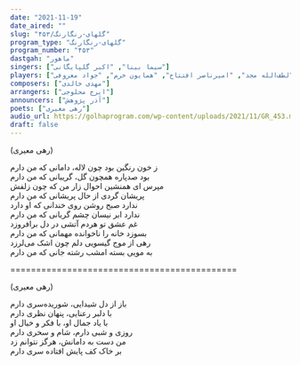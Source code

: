 ```yaml
---
date: "2021-11-19"
date_aired: ""
slug: "گلهای-رنگارنگ/۴۵۳"
program_type: "گلهای-رنگارنگ"
program_number: "۴۵۳"
dastgah: "ماهور"
singers: ["سیما بینا", "اکبر گلپایگانی"]
players: ["لطف‌الله مجد", "امیرناصر افتتاح", "همایون خرم", "جواد معروفی"]
composers: ["مهدی خالدی"]
arrangers: ["ایرج محلوجی"]
announcers: ["آذر پژوهش"]
poets: ["رهی معیری"]
audio_url: https://golhaprogram.com/wp-content/uploads/2021/11/GR_453.mp3
draft: false
---
```


(رهی معیری)  

ز خون رنگین بود چون لاله، دامانی که من دارم  
بود صدپاره همچون گل، گریبانی که من دارم  
مپرس ای همنشین احوال زار من که چون زلفش  
پریشان گردی از حال پریشانی که من دارم  
ندارد صبح روشن روی خندانی که او دارد  
ندارد ابر نیسان چشم گریانی که من دارم  
غم عشق تو هردم آتشی در دل برافروزد  
بسوزد خانه را ناخوانده مهمانی که من دارم  
رهی از موج گیسویی دلم چون اشک می‌لرزد  
به مویی بسته امشب رشته جانی که من دارم  

============================================  

(رهی معیری)  

باز از دل شیدایی، شوریده‌سری دارم  
با دلبر رعنایی، پنهان نظری دارم  
با یاد جمال او، با فکر و خیال او  
روزی و شبی دارم، شام و سحری دارم  
من دست به دامانش، هرگز نتوانم زد  
بر خاک کف پایش افتاده سری دارم  
